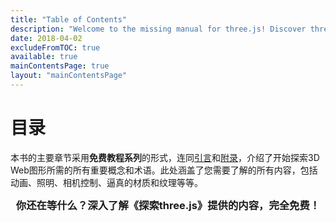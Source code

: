 ```yaml
---
title: "Table of Contents"
description: "Welcome to the missing manual for three.js! Discover three.js is a completely free tutorial series designed to get you up to speed fast, so dive straight in and take your websites to the third dimension!"
date: 2018-04-02
excludeFromTOC: true
available: true
mainContentsPage: true
layout: "mainContentsPage"
---
```


# 目录

本书的主要章节采用**免费教程系列**的形式，连同[引言](/book/introduction/)和[附录](/book/appendix)，介绍了开始探索3D Web图形所需的所有重要概念和术语。此处涵盖了您需要了解的所有内容，包括动画、照明、相机控制、逼真的材质和纹理等等。

<h3 style="text-align:center; border:0; margin: 0 auto 2rem;">你还在等什么？深入了解《探索three.js》提供的内容，完全免费！</h3>
